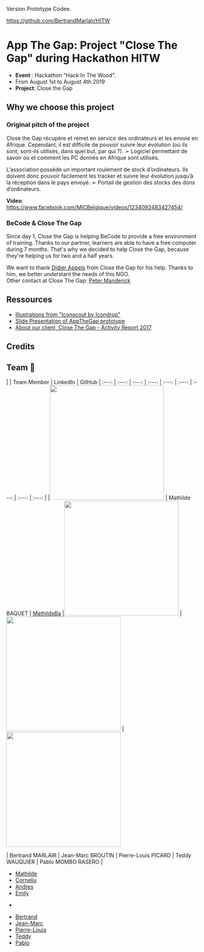 Version Prototype Codee. 

https://github.com/BertrandMarlair/HITW

# App The Gap: Project "Close The Gap" during Hackathon HITW
- **Event** : Hackathon "Hack In The Wood". 
- From August 1st to August 4th 2019
- **Project**: Close the Gap

## Why we choose this project
### Original pitch of the project  
Close the Gap récupère et remet en service des ordinateurs et les envoie en Afrique. Cependant, il est
difficile de pouvoir suivre leur évolution (où ils sont, sont-ils utilisés, dans quel but, par qui ?).
➢ Logiciel permettant de savoir où et comment les PC donnés en Afrique sont utilisés.


L’association possède un important roulement de stock d’ordinateurs. Ils doivent donc pouvoir facilement
les tracker et suivre leur évolution jusqu’à la réception dans le pays envoyé.
➢ Portail de gestion des stocks des dons d’ordinateurs.

**Video**: https://www.facebook.com/MICBelgique/videos/1234092483427454/

### BeCode & Close The Gap
Since day 1, Close the Gap is helping BeCode to provide a free environment of training. Thanks to our partner, learners are able to have a free computer during 7 months. That's why we decided to help Close the Gap, because they're helping us for two and a half years.

We want to thank [Didier Appels](https://www.linkedin.com/in/didier-appels-75a7703/) from Close the Gap for his help. Thanks to him, we better understant the needs of this NGO.    
Other contact at Close The Gap: [Peter Manderick](https://www.linkedin.com/in/peter-manderick-6a30356/)

## Ressources
- [Illustrations from "Iconscout by Icondrop"](https://iconscout.com/icondrop/)  
- [Slide Presentation of AppTheGap prototype](https://drive.google.com/file/d/0B3HtUMZ8bWh0T0x3VV9SQXA2UkpPdEpTM2EzTVVVR0lVWGx3/view?usp=sharing)
-  [About our client, Close The Gap - Activity Report 2017](https://www.close-the-gap.org/binaries/content/assets/close-the-gap/activity-reports/ctg_web_activityreport_2017.pdf)




## Credits


## Team 🔌
|  | Team Member | LinkedIn | GitHub 
| :---: | :---: | :---: | :---: | :---: | :---: | :---: | :---: | :---: |
|<img src="https://media.licdn.com/dms/image/C5603AQHuncCjWbovtg/profile-displayphoto-shrink_800_800/0?e=1570665600&v=beta&t=8wSVFT2g5Pu0zxP2KNaN2VII7p_zW-6nPmHmDoVoaFE" width="300" /> | Mathilde BAQUET | [MathildeBa](http://github.com/MathildeBa)
|<img src="https://media.licdn.com/dms/image/C5603AQFqPXmNVLzGbA/profile-displayphoto-shrink_200_200/0?e=1570665600&v=beta&t=OsP5KzS-a1CtQC3opyIYPjKfK0B4Cx6xl8Bt3z_V2Fg" width="300" />
|<img src="https://media.licdn.com/dms/image/C5603AQGnZ6f_0n9KQA/profile-displayphoto-shrink_800_800/0?e=1570665600&v=beta&t=nllApnJfOy2mylP-D9aK0jaFpu67JCgsE0GOrpHiLms" width="300" />
|<img src="https://media.licdn.com/dms/image/C4D03AQHFcIma0ZtIWA/profile-displayphoto-shrink_800_800/0?e=1570665600&v=beta&t=D3XkGeyI2mmiDJ77H1mI9BmtgOchHlZHHFFoAqj0sHM" width="300" />


| Bertrand MARLAIR | Jean-Marc BROUTIN | Pierre-Louis PICARD | Teddy WAUQUIER | Pablo MOMBO RASERO |




- [Mathilde](http://github.com/MathildeBa)
- [Corneliu](http://github.com/corneliushka)
- [Andres](http://github.com/AndresGol)
- [Emily](http://github.com/webmae)
*
- [Bertrand](http://github.com/Bertrandmarlair)
- [Jean-Marc](http://github.com/jmbroutin)
- [Pierre-Louis](http://github.com/pierrelouis242)
- [Teddy](http://github.com/Elleonors)
- [Pablo](http://github.com/Pablomombo)
